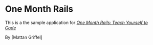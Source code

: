# One Month Rails

This is a the sample application for
[*One Month Rails: Teach Yourself to Code*](http://onemonthrails.com)

By [Mattan Griffel]
